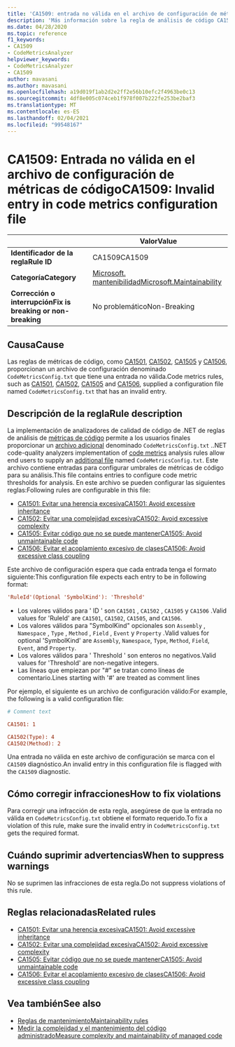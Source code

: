 ```yaml
---
title: 'CA1509: entrada no válida en el archivo de configuración de métricas de código (análisis de código)'
description: 'Más información sobre la regla de análisis de código CA1509: entrada no válida en el archivo de configuración de métricas de código'
ms.date: 04/28/2020
ms.topic: reference
f1_keywords:
- CA1509
- CodeMetricsAnalyzer
helpviewer_keywords:
- CodeMetricsAnalyzer
- CA1509
author: mavasani
ms.author: mavasani
ms.openlocfilehash: a19d019f1ab2d2e2ff2e56b10efc2f4963be0c13
ms.sourcegitcommit: 4df8e005c074ceb1f978f007b222fe253be2baf3
ms.translationtype: MT
ms.contentlocale: es-ES
ms.lasthandoff: 02/04/2021
ms.locfileid: "99548167"
---
```

# <a name="ca1509-invalid-entry-in-code-metrics-configuration-file"></a><span data-ttu-id="f37b7-103">CA1509: Entrada no válida en el archivo de configuración de métricas de código</span><span class="sxs-lookup"><span data-stu-id="f37b7-103">CA1509: Invalid entry in code metrics configuration file</span></span>

| | <span data-ttu-id="f37b7-104">Valor</span><span class="sxs-lookup"><span data-stu-id="f37b7-104">Value</span></span> |
|-|-|
| <span data-ttu-id="f37b7-105">**Identificador de la regla**</span><span class="sxs-lookup"><span data-stu-id="f37b7-105">**Rule ID**</span></span> |<span data-ttu-id="f37b7-106">CA1509</span><span class="sxs-lookup"><span data-stu-id="f37b7-106">CA1509</span></span>|
| <span data-ttu-id="f37b7-107">**Categoría**</span><span class="sxs-lookup"><span data-stu-id="f37b7-107">**Category**</span></span> |[<span data-ttu-id="f37b7-108">Microsoft. mantenibilidad</span><span class="sxs-lookup"><span data-stu-id="f37b7-108">Microsoft.Maintainability</span></span>](maintainability-warnings.md)|
| <span data-ttu-id="f37b7-109">**Corrección o interrupción**</span><span class="sxs-lookup"><span data-stu-id="f37b7-109">**Fix is breaking or non-breaking**</span></span> |<span data-ttu-id="f37b7-110">No problemático</span><span class="sxs-lookup"><span data-stu-id="f37b7-110">Non-Breaking</span></span>|

## <a name="cause"></a><span data-ttu-id="f37b7-111">Causa</span><span class="sxs-lookup"><span data-stu-id="f37b7-111">Cause</span></span>

<span data-ttu-id="f37b7-112">Las reglas de métricas de código, como [CA1501](ca1501.md), [CA1502](ca1502.md), [CA1505](ca1505.md) y [CA1506](ca1506.md), proporcionan un archivo de configuración denominado `CodeMetricsConfig.txt` que tiene una entrada no válida.</span><span class="sxs-lookup"><span data-stu-id="f37b7-112">Code metrics rules, such as [CA1501](ca1501.md), [CA1502](ca1502.md), [CA1505](ca1505.md) and [CA1506](ca1506.md), supplied a configuration file named `CodeMetricsConfig.txt` that has an invalid entry.</span></span>

## <a name="rule-description"></a><span data-ttu-id="f37b7-113">Descripción de la regla</span><span class="sxs-lookup"><span data-stu-id="f37b7-113">Rule description</span></span>

<span data-ttu-id="f37b7-114">La implementación de analizadores de calidad de código de .NET de reglas de análisis de [métricas de código](/visualstudio/code-quality/code-metrics-values) permite a los usuarios finales proporcionar un [archivo adicional](https://github.com/dotnet/roslyn/blob/release/dev16.6/docs/analyzers/Using%20Additional%20Files.md) denominado `CodeMetricsConfig.txt` .</span><span class="sxs-lookup"><span data-stu-id="f37b7-114">.NET code-quality analyzers implementation of [code metrics](/visualstudio/code-quality/code-metrics-values) analysis rules allow end users to supply an [additional file](https://github.com/dotnet/roslyn/blob/release/dev16.6/docs/analyzers/Using%20Additional%20Files.md) named `CodeMetricsConfig.txt`.</span></span> <span data-ttu-id="f37b7-115">Este archivo contiene entradas para configurar umbrales de métricas de código para su análisis.</span><span class="sxs-lookup"><span data-stu-id="f37b7-115">This file contains entries to configure code metric thresholds for analysis.</span></span> <span data-ttu-id="f37b7-116">En este archivo se pueden configurar las siguientes reglas:</span><span class="sxs-lookup"><span data-stu-id="f37b7-116">Following rules are configurable in this file:</span></span>

- [<span data-ttu-id="f37b7-117">CA1501: Evitar una herencia excesiva</span><span class="sxs-lookup"><span data-stu-id="f37b7-117">CA1501: Avoid excessive inheritance</span></span>](ca1501.md)
- [<span data-ttu-id="f37b7-118">CA1502: Evitar una complejidad excesiva</span><span class="sxs-lookup"><span data-stu-id="f37b7-118">CA1502: Avoid excessive complexity</span></span>](ca1502.md)
- [<span data-ttu-id="f37b7-119">CA1505: Evitar código que no se puede mantener</span><span class="sxs-lookup"><span data-stu-id="f37b7-119">CA1505: Avoid unmaintainable code</span></span>](ca1505.md)
- [<span data-ttu-id="f37b7-120">CA1506: Evitar el acoplamiento excesivo de clases</span><span class="sxs-lookup"><span data-stu-id="f37b7-120">CA1506: Avoid excessive class coupling</span></span>](ca1506.md)

<span data-ttu-id="f37b7-121">Este archivo de configuración espera que cada entrada tenga el formato siguiente:</span><span class="sxs-lookup"><span data-stu-id="f37b7-121">This configuration file expects each entry to be in following format:</span></span>

```ini
'RuleId'(Optional 'SymbolKind'): 'Threshold'
```

- <span data-ttu-id="f37b7-122">Los valores válidos para ' ID ' son `CA1501` , `CA1502` , `CA1505` y `CA1506` .</span><span class="sxs-lookup"><span data-stu-id="f37b7-122">Valid values for 'RuleId' are `CA1501`, `CA1502`, `CA1505`, and `CA1506`.</span></span>
- <span data-ttu-id="f37b7-123">Los valores válidos para "SymbolKind" opcionales son `Assembly` , `Namespace` , `Type` , `Method` , `Field` , `Event` y `Property` .</span><span class="sxs-lookup"><span data-stu-id="f37b7-123">Valid values for optional 'SymbolKind' are `Assembly`, `Namespace`, `Type`, `Method`, `Field`, `Event`, and `Property`.</span></span>
- <span data-ttu-id="f37b7-124">Los valores válidos para ' Threshold ' son enteros no negativos.</span><span class="sxs-lookup"><span data-stu-id="f37b7-124">Valid values for 'Threshold' are non-negative integers.</span></span>
- <span data-ttu-id="f37b7-125">Las líneas que empiezan por "#" se tratan como líneas de comentario.</span><span class="sxs-lookup"><span data-stu-id="f37b7-125">Lines starting with '#' are treated as comment lines</span></span>

<span data-ttu-id="f37b7-126">Por ejemplo, el siguiente es un archivo de configuración válido:</span><span class="sxs-lookup"><span data-stu-id="f37b7-126">For example, the following is a valid configuration file:</span></span>

```ini
# Comment text

CA1501: 1

CA1502(Type): 4
CA1502(Method): 2
```

<span data-ttu-id="f37b7-127">Una entrada no válida en este archivo de configuración se marca con el `CA1509` diagnóstico.</span><span class="sxs-lookup"><span data-stu-id="f37b7-127">An invalid entry in this configuration file is flagged with the `CA1509` diagnostic.</span></span>

## <a name="how-to-fix-violations"></a><span data-ttu-id="f37b7-128">Cómo corregir infracciones</span><span class="sxs-lookup"><span data-stu-id="f37b7-128">How to fix violations</span></span>

<span data-ttu-id="f37b7-129">Para corregir una infracción de esta regla, asegúrese de que la entrada no válida en `CodeMetricsConfig.txt` obtiene el formato requerido.</span><span class="sxs-lookup"><span data-stu-id="f37b7-129">To fix a violation of this rule, make sure the invalid entry in `CodeMetricsConfig.txt` gets the required format.</span></span>

## <a name="when-to-suppress-warnings"></a><span data-ttu-id="f37b7-130">Cuándo suprimir advertencias</span><span class="sxs-lookup"><span data-stu-id="f37b7-130">When to suppress warnings</span></span>

<span data-ttu-id="f37b7-131">No se suprimen las infracciones de esta regla.</span><span class="sxs-lookup"><span data-stu-id="f37b7-131">Do not suppress violations of this rule.</span></span>

## <a name="related-rules"></a><span data-ttu-id="f37b7-132">Reglas relacionadas</span><span class="sxs-lookup"><span data-stu-id="f37b7-132">Related rules</span></span>

- [<span data-ttu-id="f37b7-133">CA1501: Evitar una herencia excesiva</span><span class="sxs-lookup"><span data-stu-id="f37b7-133">CA1501: Avoid excessive inheritance</span></span>](ca1501.md)
- [<span data-ttu-id="f37b7-134">CA1502: Evitar una complejidad excesiva</span><span class="sxs-lookup"><span data-stu-id="f37b7-134">CA1502: Avoid excessive complexity</span></span>](ca1502.md)
- [<span data-ttu-id="f37b7-135">CA1505: Evitar código que no se puede mantener</span><span class="sxs-lookup"><span data-stu-id="f37b7-135">CA1505: Avoid unmaintainable code</span></span>](ca1505.md)
- [<span data-ttu-id="f37b7-136">CA1506: Evitar el acoplamiento excesivo de clases</span><span class="sxs-lookup"><span data-stu-id="f37b7-136">CA1506: Avoid excessive class coupling</span></span>](ca1506.md)

## <a name="see-also"></a><span data-ttu-id="f37b7-137">Vea también</span><span class="sxs-lookup"><span data-stu-id="f37b7-137">See also</span></span>

- [<span data-ttu-id="f37b7-138">Reglas de mantenimiento</span><span class="sxs-lookup"><span data-stu-id="f37b7-138">Maintainability rules</span></span>](maintainability-warnings.md)
- [<span data-ttu-id="f37b7-139">Medir la complejidad y el mantenimiento del código administrado</span><span class="sxs-lookup"><span data-stu-id="f37b7-139">Measure complexity and maintainability of managed code</span></span>](/visualstudio/code-quality/code-metrics-values)
